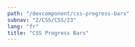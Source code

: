 ```yaml
---
path: "/devcomponent/css-progress-bars"
subnav: "2/CSS/CSS/23"
lang: "fr"
title: "CSS Progress Bars"
---
```

